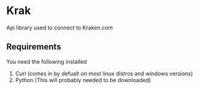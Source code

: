 # Krak
Api library used to connect to Kraken.com

## Requirements
You need the following installed 
1. Curl (comes in by defualt on most linux distros and windows versions)
2. Python (This will probably needed to be downloaded)
	
